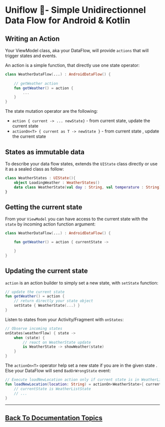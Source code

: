 
# Uniflow 🦄- Simple Unidirectionnel Data Flow for Android & Kotlin

## Writing an Action

Your ViewModel class, aka your DataFlow, will provide `actions` that will trigger states and events.

An action is a simple function, that directly use one state operator:

```kotlin
class WeatherDataFlow(...) : AndroidDataFlow() {
    
    // getWeather action
    fun getWeather() = action {
        ...
    }
}
```

The state mutation operator are the following:

- `action { current -> ... newState}` - from current state, update the current state
- `actionOn<T> { current as T -> newState }` - from current state <T>, update the current state

## States as immutable data

To describe your data flow states, extends the `UIState` class directly or use it as a sealed class as follow:

```kotlin
class WeatherStates : UIState(){
	object LoadingWeather : WeatherStates()
	data class WeatherState(val day : String, val temperature : String) : WeatherStates()
}
```

## Getting the current state

From your `ViewModel` you can have access to the current state with the `state` by incoming action function argument:

```kotlin
class WeatherDataFlow(...) : AndroidDataFlow() {

    fun getWeather() = action { currentState ->

    }
}
```


## Updating the current state

`action` is an action builder to simply set a new state, with `setState` function:

```kotlin
// update the current state
fun getWeather() = action {
    // return directly your state object
    setState { WeatherState(...) }
}
```

Listen to states from your Activity/Fragment with `onStates`:

```kotlin
// Observe incoming states
onStates(weatherFlow) { state ->
	when (state) {
		// react on WeatherState update
		is WeatherState -> showWeather(state)
	}
}
```

The `actionOn<T>` operator help set a new state if you are in the given state <T>. Else your DataFlow will send `BadOrWrongState` event:

```kotlin
// Execute loadNewLocation action only if current state is in WeatherListState
fun loadNewLocation(location: String) = actionOn<WeatherState>{ currentState : WeatherListState ->
    // currentState is WeatherListState
    // ...
}
```

----

## [Back To Documentation Topics](../README.md#getting-started--documentation-)
